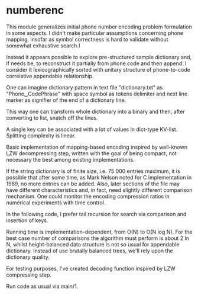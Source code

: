 numberenc
=========
This module generalizes initial phone number encoding problem formulation in some aspects.  I didn't make
particular assumptions concerning phone mapping, insofar as symbol correctness is hard to validate without somewhat exhaustive search.I

Instead it appears possible to explore pre-structured sample dictionary and, if needs be, to reconstruct it partially from phone code and then append. I consider it lexicographically sorted with unitary structure of phone-to-code correlative appendable relationship. 

One can imagine dictionary pattern in text file "dictionary.txt" as "Phone␣CodePhrase"  with space symbol as tokens delimiter and next line marker as signifier of the end of a dictionary line.

This way one can transform whole dictionary into a binary and then, after converting to list, snatch off the lines. 

A single key can be associated with a lot of values in dict-type KV-list. Splitting complexity is linear. 

Basic implementation of mapping-based encoding inspired by well-known LZW decompressing step, written with the goal of being compact, not necessary the best among existing implementations.  

If the string dictionary is of finite size, i.e. 75 000 entries maximum, it is possible that after some time, as Mark Nelson noted for C implementation in 1989, no more entries can be added. Also, later sections of the file may have different characteristics and, in fact, need slightly different comparison mechanism. One could monitor the encoding compression ratios in numerical experiments with time control. 

In the following code, I prefer tail recursion for search via comparison and insertion of keys. 

Running time is implementation-dependent, from O(N) to O(N log N). For the best case number of comparisons the algorithm must perform is about 2 ln N,  whilst height-balanced data structure is not so usual for appendable dictionary. Instead of use brutally balanced trees, we'll rely upon the dictionary quality. 

For testing purposes, I've created decoding function inspired by LZW compressing step.

Run code as usual via main/1. 